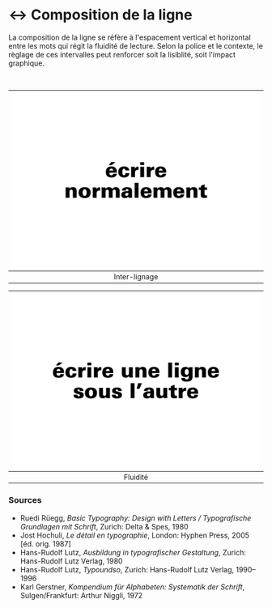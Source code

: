 # ↔️ Composition de la ligne

La composition de la ligne se réfère à l'espacement vertical et horizontal entre les mots qui régit la fluidité de lecture. Selon la police et le contexte, le règlage de ces intervalles peut renforcer soit la lisiblité, soit l'impact graphique.
  
&nbsp;

|![](links/0-Ligne12.gif) |
|:---:|
| Inter-lignage | 

|![](links/0-Ligne20.gif) |
|:---:|
| Fluidité |



### Sources

- Ruedi Rüegg, *Basic Typography: Design with Letters / Typografische Grundlagen mit Schrift*, Zurich: Delta & Spes, 1980  
- Jost Hochuli, *Le détail en typographie*, London: Hyphen Press, 2005 [éd. orig. 1987]  
- Hans-Rudolf Lutz, *Ausbildung in typografischer Gestaltung*, Zurich: Hans-Rudolf Lutz Verlag, 1980  
- Hans-Rudolf Lutz, *Typoundso*, Zurich: Hans-Rudolf Lutz Verlag, 1990–1996  
- Karl Gerstner, *Kompendium für Alphabeten: Systematik der Schrift*, Sulgen/Frankfurt: Arthur Niggli, 1972  
